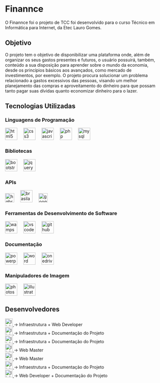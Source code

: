 <h1>Finannce</h1>
<p>O Finannce foi o projeto de TCC foi desenvolvido para o curso Técnico em Informática para Internet, da Etec Lauro Gomes.</p>

<h2>Objetivo</h2>
<p>
    O projeto tem o objetivo de disponibilizar uma plataforma onde, além de
organizar os seus gastos presentes e futuros, o usuário possuirá, também, conteúdo
a sua disposição para aprender sobre o mundo da economia, desde os princípios
básicos aos avançados, como mercado de investimentos, por exemplo. O projeto
procura solucionar um problema relacionado a gastos excessivos das pessoas,
visando um melhor planejamento das compras e aproveitamento do dinheiro para que
possam tanto pagar suas dívidas quanto economizar dinheiro para o lazer.
</p>

<h2>Tecnologias Utilizadas</h2>
<h3>Linguagens de Programação</h3>
<div align="left">
  <img src="https://cdn.simpleicons.org/html5/E34F26" height="40" alt="html5 logo"/>
  <img width="12" />
  <img src="https://cdn.simpleicons.org/css3/1572B6" height="40" alt="css3 logo"/>
  <img width="12" />
  <img src="https://cdn.simpleicons.org/javascript/F7DF1E" height="40" alt="javascript logo"/>
  <img width="12" />
  <img src="https://cdn.simpleicons.org/php/777BB4" height="40" alt="php logo"/>
  <img width="12" />
   <img src="https://cdn.simpleicons.org/mysql/4479A1" height="40" alt="mysql logo"/>
  <img width="12" />
</div>
<h3>Bibliotecas</h3>
<div align="left">
  <img src="https://cdn.simpleicons.org/bootstrap/7952B3" height="40" alt="bootstrap logo"/>
  <img width="12" />
  <img src="https://cdn.simpleicons.org/jquery/0769AD" height="40" alt="jquery logo"/>
  <img width="12" />
</div>
<h3>APIs</h3>
<div align="left">
  <img src="https://hgbrasil.com/assets/hgbrasil-dc290344068ea240f20f3fda56da9279a7091b6b2e60905acc691175167719fe.png" height="30" alt="hgbrasil logo"/>
  <img width="12" />
  <img src="https://plataforma.apibrasil.com.br/frontend/img/logo.png" height="40" alt="brasilapi logo"/>
  <img width="12" />
  <img src="https://seeklogo.com/images/G/google-developers-logo-F8BF3155AC-seeklogo.com.png" height="30" alt="googlefordevelopers logo"/>
  <img width="12" />
</div>
<h3>Ferramentas de Desenvolvimento de Software</h3>
<div align="left">
  <img src="https://upload.wikimedia.org/wikipedia/commons/thumb/f/f4/WampServer-logo.svg/2048px-WampServer-logo.svg.png" height="40" alt="wampserver logo"/>
  <img width="12" />
  <img src="https://upload.wikimedia.org/wikipedia/commons/thumb/9/9a/Visual_Studio_Code_1.35_icon.svg/2048px-Visual_Studio_Code_1.35_icon.svg.png" height="40" alt="vscode logo"/>
  <img width="12" />
  <img src="https://cdn.simpleicons.org/github/9500ff" height="40" alt="github logo"/>
</div>
<h3>Documentação</h3>
<div align="left">
  <img src="https://upload.wikimedia.org/wikipedia/commons/thumb/0/0d/Microsoft_Office_PowerPoint_%282019%E2%80%93present%29.svg/512px-Microsoft_Office_PowerPoint_%282019%E2%80%93present%29.svg.png?20210821050414" height="40" alt="powerpoint logo"/>
  <img width="12" />
  <img src="https://logos-world.net/wp-content/uploads/2020/03/Microsoft-Word-Logo.png" height="40" alt="word logo"/>
  <img width="12" />
  <img src="https://download.logo.wine/logo/OneDrive/OneDrive-Logo.wine.png" height="40" alt="onedrive logo"/>
</div>
<h3>Manipuladores de Imagem</h3>
<div align="left">
  <img src="https://logosmarcas.net/wp-content/uploads/2020/11/Adobe-Photoshop-Logo.png" height="40" alt="photoshop logo"/>
  <img width="12" />
  <img src="https://1000logos.net/wp-content/uploads/2020/06/Illustrator-Logo.png" height="40" alt="illustrator logo"/>
</div>

<h2>Desenvolvedores</h2>
<div>
  <a href="https://www.linkedin.com/in/davidson-vitoriano-081668237/" target="_blank">
    <img src="https://img.shields.io/static/v1?message=Davidson&logo=linkedin&label=&color=0077B5&logoColor=white&labelColor=&style=for-the-badge" height="25" alt="linkedin logo"/>
  </a> → Infraestrutura + Web Developer
  <br>
  <a href="https://www.linkedin.com/" target="_blank">
    <img src="https://img.shields.io/static/v1?message=Fernanda&logo=linkedin&label=&color=0077B5&logoColor=white&labelColor=&style=for-the-badge" height="25" alt="linkedin logo"/>
  </a> → Infraestrutura + Documentação do Projeto 
  <br>
  <a href="https://www.linkedin.com/in/heitor-requena-ferreira/" target="_blank">
    <img src="https://img.shields.io/static/v1?message=Heitor&logo=linkedin&label=&color=0077B5&logoColor=white&labelColor=&style=for-the-badge" height="25" alt="linkedin logo"/>
  </a> → Infraestrutura + Documentação do Projeto 
  <br>
  <a href="https://www.linkedin.com/in/jessicassvitoriano/" target="_blank">
    <img src="https://img.shields.io/static/v1?message=Jessica&logo=linkedin&label=&color=0077B5&logoColor=white&labelColor=&style=for-the-badge" height="25" alt="linkedin logo"/>
  </a> → Web Master
  <br>
  <a href="https://www.linkedin.com/in/joaovtsantos/" target="_blank">
    <img src="https://img.shields.io/static/v1?message=João Vítor&logo=linkedin&label=&color=0077B5&logoColor=white&labelColor=&style=for-the-badge" height="25" alt="linkedin logo"/>
  </a> → Web Master
  <br>
  <a href="https://www.linkedin.com/in/matheus-cerqueira-motta-9785b0279/" target="_blank">
    <img src="https://img.shields.io/static/v1?message=Matheus&logo=linkedin&label=&color=0077B5&logoColor=white&labelColor=&style=for-the-badge" height="25" alt="linkedin logo"/>
  </a> → Infraestrutura + Documentação do Projeto 
  <br>
  <a href="https://www.linkedin.com/in/ranielly-santos-448687274/" target="_blank">
    <img src="https://img.shields.io/static/v1?message=Ranielly&logo=linkedin&label=&color=0077B5&logoColor=white&labelColor=&style=for-the-badge" height="25" alt="linkedin logo"/>
  </a> → Web Developer + Documentação do Projeto
</div>
